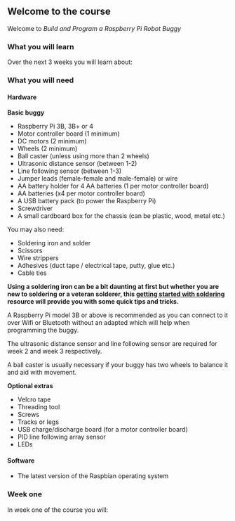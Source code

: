 [comment]: # (
Is this step open? Y/N
If so, short description of this step:
Related links:
Related files:
)

## Welcome to the course

Welcome to *Build and Program a Raspberry Pi Robot Buggy*

[comment]: # (
Introduction to the course
)

### What you will learn

Over the next 3 weeks you will learn about:

[comment]: # (
Course breakdown
)

### What you will need

#### Hardware

**Basic buggy**

+ Raspberry Pi 3B, 3B+ or 4
+ Motor controller board (1 minimum)
+ DC motors (2 minimum)
+ Wheels (2 minimum)
+ Ball caster (unless using more than 2 wheels)
+ Ultrasonic distance sensor (between 1-2)
+ Line following sensor (between 1-3)
+ Jumper leads (female-female and male-female) or wire
+ AA battery holder for 4 AA batteries (1 per motor controller board)
+ AA batteries (x4 per motor controller board)
+ A USB battery pack (to power the Raspberry Pi)
+ Screwdriver
+ A small cardboard box for the chassis (can be plastic, wood, metal etc.)

You may also need:

+ Soldering iron and solder
+ Scissors
+ Wire strippers
+ Adhesives (duct tape / electrical tape, putty, glue etc.)
+ Cable ties

**Using a soldering iron can be a bit daunting at first but whether you are new to soldering or a veteran solderer, this [getting started with soldering](https://projects.raspberrypi.org/en/projects/getting-started-with-soldering) resource will provide you with some quick tips and tricks.**

A Raspberry Pi model 3B or above is recommended as you can connect to it over Wifi or Bluetooth without an adapted which will help when programming the buggy.

The ultrasonic distance sensor and line following sensor are required for week 2 and week 3 respectively. 

A ball caster is usually necessary if your buggy has two wheels to balance it and aid with movement.


**Optional extras**

+ Velcro tape
+ Threading tool
+ Screws
+ Tracks or legs
+ USB charge/discharge board (for a motor controller board)
+ PID line following array sensor
+ LEDs

#### Software

+ The latest version of the Raspbian operating system

### Week one

In week one of the course you will:

[comment]: # (
Week one breakdown
)